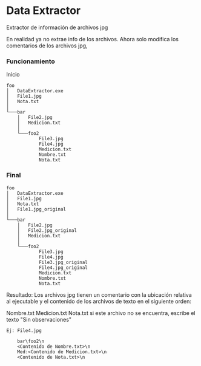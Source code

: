 # Data Extractor
Extractor de información de archivos jpg

En realidad ya no extrae info de los archivos.
Ahora solo modifica los comentarios de los archivos jpg,


### Funcionamiento

Inicio

    foo
    │   DataExtractor.exe
    │   File1.jpg
    │   Nota.txt
    │
    └───bar
        │   File2.jpg
        │   Medicion.txt
        │
        └───foo2
                File3.jpg
                File4.jpg
                Medicion.txt
                Nombre.txt
                Nota.txt
### Final

    foo
    │   DataExtractor.exe
    │   File1.jpg
    │   Nota.txt
    │	File1.jpg_original
    │
    └───bar
        │   File2.jpg
        │   File2.jpg_original
        │   Medicion.txt
        │
        └───foo2
                File3.jpg
                File4.jpg
    	        File3.jpg_original
                File4.jpg_original
                Medicion.txt
                Nombre.txt
                Nota.txt

Resultado:
Los archivos jpg tienen un comentario con la ubicación relativa al ejecutable y el contenido de los archivos de texto en el siguiente orden:

Nombre.txt
Medicion.txt
Nota.txt si este archivo no se encuentra, escribe el texto "Sin observaciones"

    Ej: File4.jpg

        bar\foo2\n
        <Contenido de Nombre.txt>\n
        Med:<Contenido de Medicion.txt>\n
        <Contenido de Nota.txt>\n
